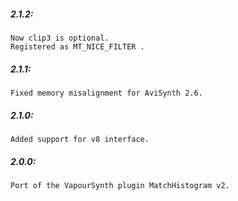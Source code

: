 ##### 2.1.2:
    Now clip3 is optional.
    Registered as MT_NICE_FILTER .

##### 2.1.1:
    Fixed memory misalignment for AviSynth 2.6.

##### 2.1.0:
    Added support for v8 interface.
    
##### 2.0.0:
    Port of the VapourSynth plugin MatchHistogram v2.
